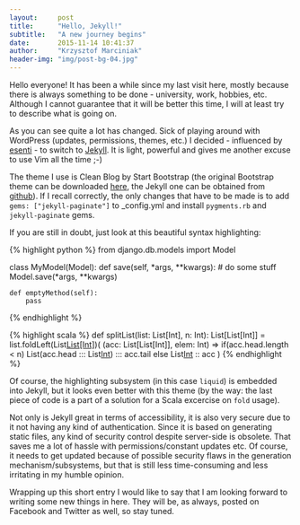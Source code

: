 ```yaml
---
layout:     post
title:      "Hello, Jekyll!"
subtitle:   "A new journey begins"
date:       2015-11-14 10:41:37
author:     "Krzysztof Marciniak"
header-img: "img/post-bg-04.jpg"
---
```


<p>Hello everyone! It has been a while since my last visit here, mostly because there is always something to be done - university, work, hobbies, etc. Although I cannot guarantee that it will be better this time, I will at least try to describe what is going on.</p>

<p>As you can see quite a lot has changed. Sick of playing around with WordPress (updates, permissions, themes, etc.) I decided - influenced by <a href="http://esenti.net/">esenti</a> - to switch to <a href="https://jekyllrb.com/">Jekyll</a>. It is light, powerful and gives me another excuse to use Vim all the time ;-)
</p>

<p>
The theme I use is Clean Blog by Start Bootstrap (the original Bootstrap theme can be downloaded <a href="http://startbootstrap.com/template-overviews/clean-blog/">here</a>, the Jekyll one can be obtained from <a href="https://github.com/IronSummitMedia/startbootstrap-clean-blog-jekyll">github</a>). If I recall correctly, the only changes that have to be made is to add <code>gems: ["jekyll-paginate"]</code> to _config.yml and install <code>pygments.rb</code> and <code>jekyll-paginate</code> gems.
</p>

<p>
If you are still in doubt, just look at this beautiful syntax highlighting:

{% highlight python %}
from django.db.models import Model

class MyModel(Model):
    def save(self, *args, **kwargs):
        # do some stuff
        Model.save(*args, **kwargs)

    def emptyMethod(self):
        pass
{% endhighlight %}

{% highlight scala %}
def splitList(list: List[Int], n: Int): List[List[Int]] =
  list.foldLeft(List[List[Int]](List[Int]()))(
    (acc: List[List[Int]], elem: Int) =>
      if(acc.head.length < n) List(acc.head ::: List[Int](elem)) ::: acc.tail
      else List[Int](elem) :: acc
  )
{% endhighlight %}

Of course, the highlighting subsystem (in this case <code>liquid</code>) is embedded into Jekyll, but it looks even better with this theme (by the way: the last piece of code is a part of a solution for a Scala excercise on <code>fold</code> usage).
</p>

<p>Not only is Jekyll great in terms of accessibility, it is also very secure due to it not having any kind of authentication. Since it is based on generating static files, any kind of security control despite server-side is obsolete. That saves me a lot of hassle with permissions/constant updates etc. Of course, it needs to get updated because of possible security flaws in the generation mechanism/subsystems, but that is still less time-consuming and less irritating in my humble opinion.
</p>

<p>Wrapping up this short entry I would like to say that I am looking forward to writing some new things in here. They will be, as always, posted on Facebook and Twitter as well, so stay tuned.
</p>
